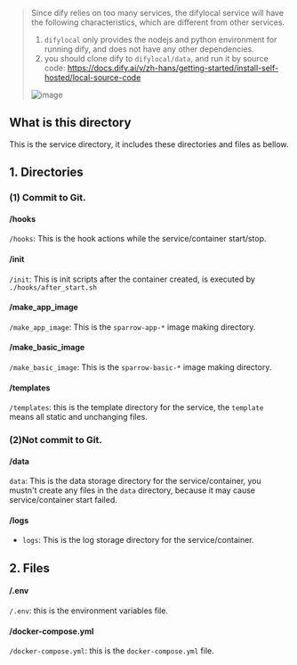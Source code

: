 > Since dify relies on too many services, the difylocal service will have the following characteristics, which are different from other services.
> 1. ```difylocal``` only provides the nodejs and python environment for running dify, and does not have any other dependencies.
> 2. you should clone dify to ```difylocal/data```, and run it by source code: https://docs.dify.ai/v/zh-hans/getting-started/install-self-hosted/local-source-code
>
> ![image](https://github.com/WGrape/sparrow/assets/35942268/5f12c6c5-3e2e-497f-a257-4888439a9b9f)


## What is this directory
This is the service directory, it includes these directories and files as bellow.

## 1. Directories

### (1) Commit to Git.

#### /hooks

```/hooks```: This is the hook actions while the service/container start/stop.

#### /init

```/init```: This is init scripts after the container created, is executed by ```./hooks/after_start.sh```

#### /make_app_image
```/make_app_image```: This is the ```sparrow-app-*``` image making directory.

#### /make_basic_image
```/make_basic_image```: This is the ```sparrow-basic-*``` image making directory.

#### /templates
```/templates```: this is the template directory for the service, the ```template``` means all static and unchanging files.

### (2)Not commit to Git.

#### /data
```data```: This is the data storage directory for the service/container, you mustn't create any files in the ```data``` directory, because it may cause service/container start failed.

#### /logs
- ```logs```: This is the log storage directory for the service/container.

## 2. Files

#### /.env
```/.env```: this is the environment variables file.

#### /docker-compose.yml
```/docker-compose.yml```: this is the ```docker-compose.yml``` file.

